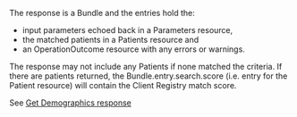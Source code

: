 The response is a Bundle and the entries hold the: 
* input parameters echoed back in a Parameters resource, 
* the matched patients in a Patients resource and 
* an OperationOutcome resource with any errors or warnings.

The response may not include any Patients if none matched the criteria.  If there are patients returned, the Bundle.entry.search.score (i.e. entry for the Patient resource) will contain the Client Registry match score.

See [Get Demographics response](StructureDefinition-bc-search-response-bundle.html)

